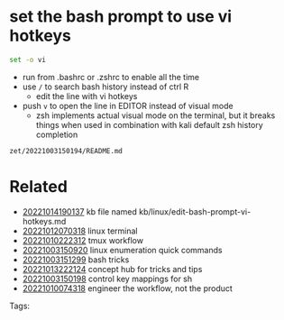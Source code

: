 # set the bash prompt to use vi hotkeys

```bash
set -o vi
```
- run from .bashrc or .zshrc to enable all the time
- use `/` to search bash history instead of ctrl R
  - edit the line with vi hotkeys
- push `v` to open the line in EDITOR instead of visual mode
  - zsh implements actual visual mode on the terminal, but it breaks things when used in combination with kali default zsh history completion

` zet/20221003150194/README.md `

# Related

- [20221014190137](/zet/20221014190137/README.md) kb file named kb/linux/edit-bash-prompt-vi-hotkeys.md
- [20221012070318](/zet/20221012070318/README.md) linux terminal
- [20221010222312](/zet/20221010222312/README.md) tmux workflow
- [20221003150920](/zet/20221003150920/README.md) linux enumeration quick commands
- [20221003151299](/zet/20221003151299/README.md) bash tricks
- [20221013222124](/zet/20221013222124/README.md) concept hub for tricks and tips
- [20221003150198](/zet/20221003150198/README.md) control key mappings for sh
- [20221010074318](/zet/20221010074318/README.md) engineer the workflow, not the product

Tags:

    
